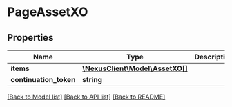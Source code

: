 # PageAssetXO

## Properties
Name | Type | Description | Notes
------------ | ------------- | ------------- | -------------
**items** | [**\NexusClient\Model\AssetXO[]**](AssetXO.md) |  | [optional] 
**continuation_token** | **string** |  | [optional] 

[[Back to Model list]](../README.md#documentation-for-models) [[Back to API list]](../README.md#documentation-for-api-endpoints) [[Back to README]](../README.md)


